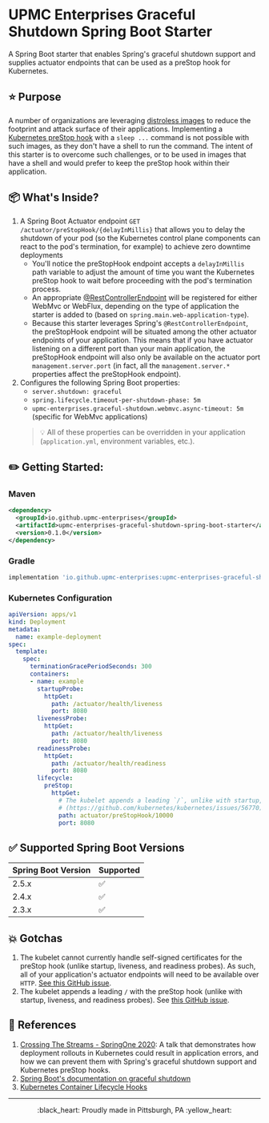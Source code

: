 # UPMC Enterprises Graceful Shutdown Spring Boot Starter


A Spring Boot starter that enables Spring's graceful shutdown support and supplies actuator endpoints that can be used as a preStop hook for Kubernetes.

## :star: Purpose

A number of organizations are leveraging [distroless images](https://github.com/GoogleContainerTools/distroless#why-should-i-use-distroless-images) to reduce the footprint and attack surface of their applications. Implementing a [Kubernetes preStop hook](https://kubernetes.io/docs/concepts/containers/container-lifecycle-hooks/#container-hooks) with a `sleep ...` command is not possible with such images, as they don't have a shell to run the command. The intent of this starter is to overcome such challenges, or to be used in images that have a shell and would prefer to keep the preStop hook within their application.

## :package: What's Inside?

1. A Spring Boot Actuator endpoint `GET /actuator/preStopHook/{delayInMillis}` that allows you to delay the shutdown of your pod (so the Kubernetes control plane components can react to the pod's termination, for example) to achieve zero downtime deployments
    * You'll notice the preStopHook endpoint accepts a `delayInMillis` path variable to adjust the amount of time you want the Kubernetes preStop hook to wait before proceeding with the pod's termination process. 
    * An appropriate [@RestControllerEndpoint](https://docs.spring.io/spring-boot/docs/current/api/org/springframework/boot/actuate/endpoint/web/annotation/RestControllerEndpoint.html) will be registered for either WebMvc or WebFlux, depending on the type of application the starter is added to (based on `spring.main.web-application-type`).
    * Because this starter leverages Spring's `@RestControllerEndpoint`, the preStopHook endpoint will be situated among the other actuator endpoints of your application. This means that if you have actuator listening on a different port than your main application, the preStopHook endpoint will also only be available on the actuator port `management.server.port` (in fact, all the `management.server.*` properties affect the preStopHook endpoint).
1. Configures the following Spring Boot properties:
    * `server.shutdown: graceful`
    * `spring.lifecycle.timeout-per-shutdown-phase: 5m`
    * `upmc-enterprises.graceful-shutdown.webmvc.async-timeout: 5m` (specific for WebMvc applications)
    > :bulb: All of these properties can be overridden in your application (`application.yml`, environment variables, etc.).

## :pencil2: Getting Started:

### Maven
```xml
<dependency>
  <groupId>io.github.upmc-enterprises</groupId>
  <artifactId>upmc-enterprises-graceful-shutdown-spring-boot-starter</artifactId>
  <version>0.1.0</version>
</dependency>
```

### Gradle
```groovy
implementation 'io.github.upmc-enterprises:upmc-enterprises-graceful-shutdown-spring-boot-starter:0.1.0'
```

### Kubernetes Configuration
```yaml
apiVersion: apps/v1
kind: Deployment
metadata:
  name: example-deployment
spec:
  template:
    spec:
      terminationGracePeriodSeconds: 300
      containers:
      - name: example
        startupProbe:
          httpGet:
            path: /actuator/health/liveness
            port: 8080
        livenessProbe:
          httpGet:
            path: /actuator/health/liveness
            port: 8080
        readinessProbe:
          httpGet:
            path: /actuator/health/readiness
            port: 8080
        lifecycle:
          preStop:
            httpGet:
              # The kubelet appends a leading `/`, unlike with startup, liveness, and readiness probes
              # (https://github.com/kubernetes/kubernetes/issues/56770)
              path: actuator/preStopHook/10000
              port: 8080
```

## :white_check_mark: Supported Spring Boot Versions
| Spring Boot Version | Supported |
| --- | --- |
| 2.5.x | :white_check_mark: |
| 2.4.x | :white_check_mark: |
| 2.3.x | :white_check_mark: |

## :boom: Gotchas
1. The kubelet cannot currently handle self-signed certificates for the preStop hook (unlike startup, liveness, and readiness probes). As such, all of your application's actuator endpoints will need to be available over `HTTP`. [See this GitHub issue](https://github.com/kubernetes/kubernetes/pull/86139).
1. The kubelet appends a leading `/` with the preStop hook (unlike with startup, liveness, and readiness probes). See [this GitHub issue](https://github.com/kubernetes/kubernetes/issues/56770).

## :page_facing_up: References
1. [Crossing The Streams - SpringOne 2020](https://springone.io/2020/sessions/crossing-the-streams-rollout-strategies-to-keep-your-users-happy): A talk that demonstrates how deployment rollouts in Kubernetes could result in application errors, and how we can prevent them with Spring's graceful shutdown support and Kubernetes preStop hooks.
1. [Spring Boot's documentation on graceful shutdown](https://docs.spring.io/spring-boot/docs/current/reference/html/spring-boot-features.html#boot-features-graceful-shutdown)
1. [Kubernetes Container Lifecycle Hooks](https://kubernetes.io/docs/concepts/containers/container-lifecycle-hooks/)
---
<p align="center">:black_heart: Proudly made in Pittsburgh, PA :yellow_heart:</p>
